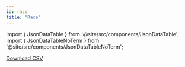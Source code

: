 ```yaml
---
id: race
title: "Race"
---
```


import { JsonDataTable } from '@site/src/components/JsonDataTable';
import { JsonDataTableNoTerm } from '@site/src/components/JsonDataTableNoTerm';

<JsonDataTableNoTerm  jsonPath="nodes.seed\.the_tuva_project\.terminology__race.columns" />

<a href="https://tuva-public-resources.s3.amazonaws.com/versioned_terminology/latest/race.csv_0_0_0.csv.gz">Download CSV</a>
